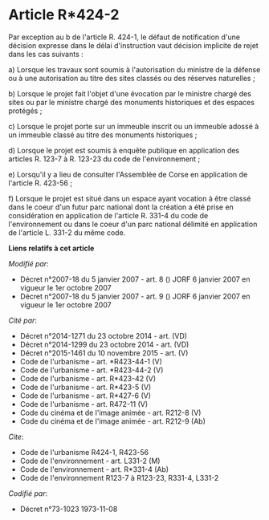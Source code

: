 # Article R*424-2

Par exception au b de l'article R. 424-1, le défaut de notification d'une décision expresse dans le délai d'instruction vaut
décision implicite de rejet dans les cas suivants :

a) Lorsque les travaux sont soumis à l'autorisation du ministre de la défense ou à une autorisation au titre des sites
classés ou des réserves naturelles ;

b) Lorsque le projet fait l'objet d'une évocation par le ministre chargé des sites ou par le ministre chargé des monuments
historiques et des espaces protégés ;

c) Lorsque le projet porte sur un immeuble inscrit ou un immeuble adossé à un immeuble classé au titre des monuments
historiques ;

d) Lorsque le projet est soumis à enquête publique en application des articles R. 123-7 à R. 123-23 du code de
l'environnement ;

e) Lorsqu'il y a lieu de consulter l'Assemblée de Corse en application de l'article R. 423-56 ;

f) Lorsque le projet est situé dans un espace ayant vocation à être classé dans le coeur d'un futur parc national dont la
création a été prise en considération en application de l'article R. 331-4 du code de l'environnement ou dans le coeur d'un
parc national délimité en application de l'article L. 331-2 du même code.

**Liens relatifs à cet article**

_Modifié par_:

  - Décret n°2007-18 du 5 janvier 2007 - art. 8 () JORF 6 janvier 2007 en vigueur le 1er octobre 2007
  - Décret n°2007-18 du 5 janvier 2007 - art. 9 () JORF 6 janvier 2007 en vigueur le 1er octobre 2007

_Cité par_:

  - Décret n°2014-1271 du 23 octobre 2014 - art. (VD)
  - Décret n°2014-1299 du 23 octobre 2014 - art. (VD)
  - Décret n°2015-1461 du 10 novembre 2015 - art. (V)
  - Code de l'urbanisme - art. *R423-44-1 (V)
  - Code de l'urbanisme - art. *R423-44-2 (V)
  - Code de l'urbanisme - art. R*423-42 (V)
  - Code de l'urbanisme - art. R*423-5 (V)
  - Code de l'urbanisme - art. R*427-6 (V)
  - Code de l'urbanisme - art. R472-11 (V)
  - Code du cinéma et de l'image animée - art. R212-8 (V)
  - Code du cinéma et de l'image animée - art. R212-9 (Ab)

_Cite_:

  - Code de l'urbanisme R424-1, R423-56
  - Code de l'environnement - art. L331-2 (M)
  - Code de l'environnement - art. R*331-4 (Ab)
  - Code de l'environnement R123-7 à R123-23, R331-4, L331-2

_Codifié par_:

  - Décret n°73-1023 1973-11-08
